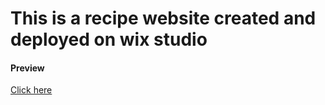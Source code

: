 <h1>This is a recipe website created and deployed on wix studio</h1>
<h4>Preview</h4>
<a href="https://riya98012.wixstudio.io/reciepe">Click here</a>
